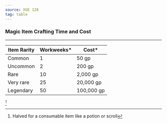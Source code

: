 ```yaml
---
source: XGE 128
tag: table
---
```


### Magic Item Crafting Time and Cost
---
|Item Rarity|Workweeks* |Cost* |
|------|------|------|
|Common|1|50 gp|
|Uncommon|2|200 gp|
|Rare|10|2,000 gp|
|Very rare|25|20,000 gp|
|Legendary|50|100,000 gp|
[^1] 

[^1]: Halved for a consumable item like a potion or scroll
